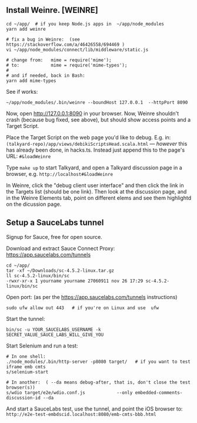 
Install Weinre.  [WEINRE]
---------


```
cd ~/app/  # if you keep Node.js apps in  ~/app/node_modules
yarn add weinre

# fix a bug in Weinre:  (see https://stackoverflow.com/a/46426558/694469 )
vi ~/app/node_modules/connect/lib/middleware/static.js

# change from:   mime = require('mime');
# to:            mime = require('mime-types');
#
# and if needed, back in Bash:
yarn add mime-types
```

See if works:

```
~/app/node_modules/.bin/weinre --boundHost 127.0.0.1  --httpPort 8090
```

Now, open  http://127.0.0.1:8090  in your browser. Now, Weinre shouldn't crash (because bug fixed,
see above), but should show access points and a Target Script.

Place the Target Script on the web page you'd like to debug. E.g. in:
`(talkyard-repo)/app/views/debikiScriptsHead.scala.html` — *however* this has already been done,
in hacks.ts. Instead just append this to the page's URL:  `#&loadWeinre`

Type `make up` to start Talkyard, and open a Talkyard discussion page in a browser,
e.g. `http://localhost#&loadWeinre`

In Weinre, click the "debug client user interface" and then click the link in the Targets list
(should be one link). Then look at the discussion page, and in the Weinre Elements tab,
point on different elems and see them highlightd on the dicussion page.


Setup a SauceLabs tunnel
---------

Signup for Sauce, free for open source.

Download and extract Sauce Connect Proxy:  https://app.saucelabs.com/tunnels

```
cd ~/app/
tar -xf ~/Downloads/sc-4.5.2-linux.tar.gz
ll sc-4.5.2-linux/bin/sc
-rwxr-xr-x 1 yourname yourname 27060911 nov 26 17:29 sc-4.5.2-linux/bin/sc
```


Open port: (as per the https://app.saucelabs.com/tunnels instructions)

```
sudo ufw allow out 443   # if you're on Linux and use  ufw
```

Start the tunnel:

```
bin/sc -u YOUR_SAUCELABS_USERNAME -k SECRET_VALUE_SAUCE_LABS_WILL_GIVE_YOU
```

Start Selenium and run a test:

```
# In one shell:
./node_modules/.bin/http-server -p8080 target/   # if you want to test iframe emb cmts
s/selenium-start

# In another:  ( --da means debug-after, that is, don't close the test browser(s))
s/wdio target/e2e/wdio.conf.js            --only embedded-comments-discussion-id --da
```

And start a SauceLabs test, use the tunnel, and point the iOS browser to:
`http://e2e-test-embdscid.localhost:8080/emb-cmts-bbb.html`

